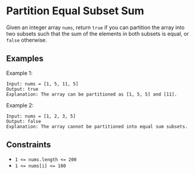 # Partition Equal Subset Sum

Given an integer array `nums`, return `true` if you can partition the array into two subsets such that the sum of the elements in both subsets is equal, or `false` otherwise.

## Examples

Example 1:
```
Input: nums = [1, 5, 11, 5]
Output: true
Explanation: The array can be partitioned as [1, 5, 5] and [11].
```

Example 2:
```
Input: nums = [1, 2, 3, 5]
Output: false
Explanation: The array cannot be partitioned into equal sum subsets.
```

## Constraints
* `1 <= nums.length <= 200`
* `1 <= nums[i] <= 100`